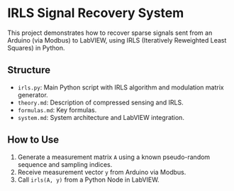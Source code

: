 # IRLS Signal Recovery System

This project demonstrates how to recover sparse signals sent from an Arduino (via Modbus) to LabVIEW, using IRLS (Iteratively Reweighted Least Squares) in Python.

## Structure

- `irls.py`: Main Python script with IRLS algorithm and modulation matrix generator.
- `theory.md`: Description of compressed sensing and IRLS.
- `formulas.md`: Key formulas.
- `system.md`: System architecture and LabVIEW integration.

## How to Use

1. Generate a measurement matrix `A` using a known pseudo-random sequence and sampling indices.
2. Receive measurement vector `y` from Arduino via Modbus.
3. Call `irls(A, y)` from a Python Node in LabVIEW.